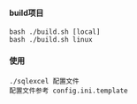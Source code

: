 #### build项目
```shell script
bash ./build.sh [local]
bash ./build.sh linux
```

#### 使用
```shell script
./sqlexcel 配置文件
配置文件参考 config.ini.template
```

